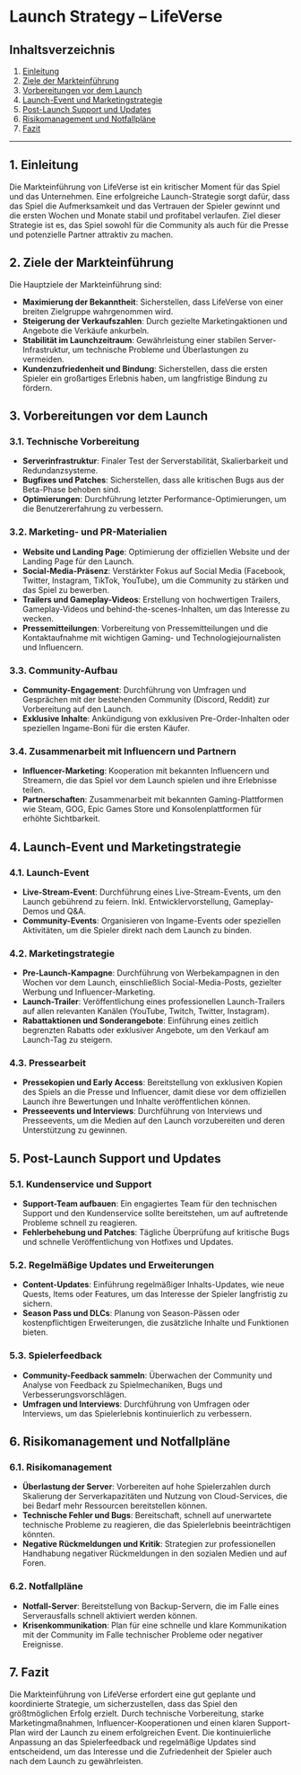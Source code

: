 # Launch Strategy – LifeVerse

## Inhaltsverzeichnis
1. [Einleitung](#einleitung)
2. [Ziele der Markteinführung](#ziele-der-markteinführung)
3. [Vorbereitungen vor dem Launch](#vorbereitungen-vor-dem-launch)
4. [Launch-Event und Marketingstrategie](#launch-event-und-marketingstrategie)
5. [Post-Launch Support und Updates](#post-launch-support-und-updates)
6. [Risikomanagement und Notfallpläne](#risikomanagement-und-notfallpläne)
7. [Fazit](#fazit)

---

## 1. Einleitung

Die Markteinführung von LifeVerse ist ein kritischer Moment für das Spiel und das Unternehmen. Eine erfolgreiche Launch-Strategie sorgt dafür, dass das Spiel die Aufmerksamkeit und das Vertrauen der Spieler gewinnt und die ersten Wochen und Monate stabil und profitabel verlaufen. Ziel dieser Strategie ist es, das Spiel sowohl für die Community als auch für die Presse und potenzielle Partner attraktiv zu machen.

## 2. Ziele der Markteinführung

Die Hauptziele der Markteinführung sind:
- **Maximierung der Bekanntheit**: Sicherstellen, dass LifeVerse von einer breiten Zielgruppe wahrgenommen wird.
- **Steigerung der Verkaufszahlen**: Durch gezielte Marketingaktionen und Angebote die Verkäufe ankurbeln.
- **Stabilität im Launchzeitraum**: Gewährleistung einer stabilen Server-Infrastruktur, um technische Probleme und Überlastungen zu vermeiden.
- **Kundenzufriedenheit und Bindung**: Sicherstellen, dass die ersten Spieler ein großartiges Erlebnis haben, um langfristige Bindung zu fördern.

## 3. Vorbereitungen vor dem Launch

### 3.1. Technische Vorbereitung
- **Serverinfrastruktur**: Finaler Test der Serverstabilität, Skalierbarkeit und Redundanzsysteme.
- **Bugfixes und Patches**: Sicherstellen, dass alle kritischen Bugs aus der Beta-Phase behoben sind.
- **Optimierungen**: Durchführung letzter Performance-Optimierungen, um die Benutzererfahrung zu verbessern.

### 3.2. Marketing- und PR-Materialien
- **Website und Landing Page**: Optimierung der offiziellen Website und der Landing Page für den Launch.
- **Social-Media-Präsenz**: Verstärkter Fokus auf Social Media (Facebook, Twitter, Instagram, TikTok, YouTube), um die Community zu stärken und das Spiel zu bewerben.
- **Trailers und Gameplay-Videos**: Erstellung von hochwertigen Trailers, Gameplay-Videos und behind-the-scenes-Inhalten, um das Interesse zu wecken.
- **Pressemitteilungen**: Vorbereitung von Pressemitteilungen und die Kontaktaufnahme mit wichtigen Gaming- und Technologiejournalisten und Influencern.

### 3.3. Community-Aufbau
- **Community-Engagement**: Durchführung von Umfragen und Gesprächen mit der bestehenden Community (Discord, Reddit) zur Vorbereitung auf den Launch.
- **Exklusive Inhalte**: Ankündigung von exklusiven Pre-Order-Inhalten oder speziellen Ingame-Boni für die ersten Käufer.

### 3.4. Zusammenarbeit mit Influencern und Partnern
- **Influencer-Marketing**: Kooperation mit bekannten Influencern und Streamern, die das Spiel vor dem Launch spielen und ihre Erlebnisse teilen.
- **Partnerschaften**: Zusammenarbeit mit bekannten Gaming-Plattformen wie Steam, GOG, Epic Games Store und Konsolenplattformen für erhöhte Sichtbarkeit.

## 4. Launch-Event und Marketingstrategie

### 4.1. Launch-Event
- **Live-Stream-Event**: Durchführung eines Live-Stream-Events, um den Launch gebührend zu feiern. Inkl. Entwicklervorstellung, Gameplay-Demos und Q&A.
- **Community-Events**: Organisieren von Ingame-Events oder speziellen Aktivitäten, um die Spieler direkt nach dem Launch zu binden.

### 4.2. Marketingstrategie
- **Pre-Launch-Kampagne**: Durchführung von Werbekampagnen in den Wochen vor dem Launch, einschließlich Social-Media-Posts, gezielter Werbung und Influencer-Marketing.
- **Launch-Trailer**: Veröffentlichung eines professionellen Launch-Trailers auf allen relevanten Kanälen (YouTube, Twitch, Twitter, Instagram).
- **Rabattaktionen und Sonderangebote**: Einführung eines zeitlich begrenzten Rabatts oder exklusiver Angebote, um den Verkauf am Launch-Tag zu steigern.

### 4.3. Pressearbeit
- **Pressekopien und Early Access**: Bereitstellung von exklusiven Kopien des Spiels an die Presse und Influencer, damit diese vor dem offiziellen Launch ihre Bewertungen und Inhalte veröffentlichen können.
- **Presseevents und Interviews**: Durchführung von Interviews und Presseevents, um die Medien auf den Launch vorzubereiten und deren Unterstützung zu gewinnen.

## 5. Post-Launch Support und Updates

### 5.1. Kundenservice und Support
- **Support-Team aufbauen**: Ein engagiertes Team für den technischen Support und den Kundenservice sollte bereitstehen, um auf auftretende Probleme schnell zu reagieren.
- **Fehlerbehebung und Patches**: Tägliche Überprüfung auf kritische Bugs und schnelle Veröffentlichung von Hotfixes und Updates.

### 5.2. Regelmäßige Updates und Erweiterungen
- **Content-Updates**: Einführung regelmäßiger Inhalts-Updates, wie neue Quests, Items oder Features, um das Interesse der Spieler langfristig zu sichern.
- **Season Pass und DLCs**: Planung von Season-Pässen oder kostenpflichtigen Erweiterungen, die zusätzliche Inhalte und Funktionen bieten.

### 5.3. Spielerfeedback
- **Community-Feedback sammeln**: Überwachen der Community und Analyse von Feedback zu Spielmechaniken, Bugs und Verbesserungsvorschlägen.
- **Umfragen und Interviews**: Durchführung von Umfragen oder Interviews, um das Spielerlebnis kontinuierlich zu verbessern.

## 6. Risikomanagement und Notfallpläne

### 6.1. Risikomanagement
- **Überlastung der Server**: Vorbereiten auf hohe Spielerzahlen durch Skalierung der Serverkapazitäten und Nutzung von Cloud-Services, die bei Bedarf mehr Ressourcen bereitstellen können.
- **Technische Fehler und Bugs**: Bereitschaft, schnell auf unerwartete technische Probleme zu reagieren, die das Spielerlebnis beeinträchtigen könnten.
- **Negative Rückmeldungen und Kritik**: Strategien zur professionellen Handhabung negativer Rückmeldungen in den sozialen Medien und auf Foren.

### 6.2. Notfallpläne
- **Notfall-Server**: Bereitstellung von Backup-Servern, die im Falle eines Serverausfalls schnell aktiviert werden können.
- **Krisenkommunikation**: Plan für eine schnelle und klare Kommunikation mit der Community im Falle technischer Probleme oder negativer Ereignisse.

## 7. Fazit

Die Markteinführung von LifeVerse erfordert eine gut geplante und koordinierte Strategie, um sicherzustellen, dass das Spiel den größtmöglichen Erfolg erzielt. Durch technische Vorbereitung, starke Marketingmaßnahmen, Influencer-Kooperationen und einen klaren Support-Plan wird der Launch zu einem erfolgreichen Event. Die kontinuierliche Anpassung an das Spielerfeedback und regelmäßige Updates sind entscheidend, um das Interesse und die Zufriedenheit der Spieler auch nach dem Launch zu gewährleisten.